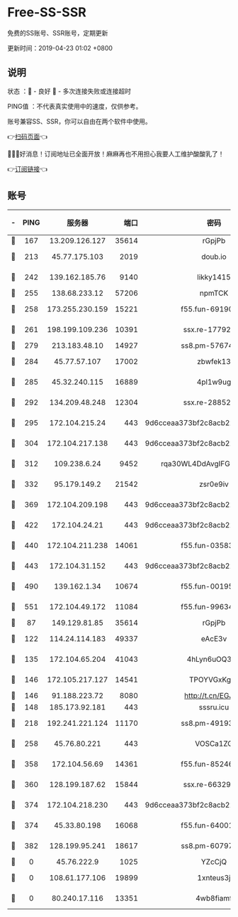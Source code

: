# Free-SS-SSR

免费的SS账号、SSR账号，定期更新

更新时间：2019-04-23 01:02 +0800

## 说明

状态     ：🙂 - 良好 🙁 - 多次连接失败或连接超时

PING值   ：不代表真实使用中的速度，仅供参考。

账号兼容SS、SSR，你可以自由在两个软件中使用。

👉[扫码页面](https://liesauer.github.io/Free-SS-SSR/)👈

🎉🎉🎉好消息！订阅地址已全面开放！麻麻再也不用担心我要人工维护酸酸乳了！

👉[订阅链接](https://www.liesauer.net/yogurt/subscribe?ACCESS_TOKEN=DAYxR3mMaZAsaqUb)👈

## 账号

|-|PING|服务器|端口|密码|加密方式|区域|
|:----:|:----:|:-----:|-----:|:----:|:----:|:----:|
|🙂|167|13.209.126.127|35614|rGpjPb|rc4-md5|KR|
|🙂|213|45.77.175.103|2019|doub.io|aes-128-ctr|SG|
|🙂|242|139.162.185.76|9140|likky1415|aes-256-cfb|DE|
|🙂|255|138.68.233.12|57206|npmTCK|rc4-md5|US|
|🙂|258|173.255.230.159|15221|f55.fun-69190393|aes-256-cfb|US|
|🙂|261|198.199.109.236|10391|ssx.re-17792971|aes-256-cfb|US|
|🙂|279|213.183.48.10|14927|ss8.pm-57674644|rc4-md5|RU|
|🙂|284|45.77.57.107|17002|zbwfek13|aes-256-cfb|GB|
|🙂|285|45.32.240.115|16889|4pl1w9ug|aes-256-cfb|AU|
|🙂|292|134.209.48.248|12304|ssx.re-28852325|aes-256-cfb|US|
|🙂|295|172.104.215.24|443|9d6cceaa373bf2c8acb22e60b6a58be6|aes-256-cfb|US|
|🙂|304|172.104.217.138|443|9d6cceaa373bf2c8acb22e60b6a58be6|aes-256-cfb|US|
|🙂|312|109.238.6.24|9452|rqa30WL4DdAvgIFG6Fs3znzTa|aes-256-cfb|FR|
|🙂|332|95.179.149.2|21542|zsr0e9iv|aes-256-cfb|NL|
|🙂|369|172.104.209.198|443|9d6cceaa373bf2c8acb22e60b6a58be6|aes-256-cfb|US|
|🙂|422|172.104.24.21|443|9d6cceaa373bf2c8acb22e60b6a58be6|aes-256-cfb|US|
|🙂|440|172.104.211.238|14061|f55.fun-03583408|aes-256-cfb|US|
|🙂|443|172.104.31.152|443|9d6cceaa373bf2c8acb22e60b6a58be6|aes-256-cfb|US|
|🙂|490|139.162.1.34|10674|f55.fun-00195102|aes-256-cfb|SG|
|🙂|551|172.104.49.172|11084|f55.fun-99634855|aes-256-cfb|SG|
|🙂|87|149.129.81.85|35614|rGpjPb|rc4-md5|HK|
|🙂|122|114.24.114.183|49337|eAcE3v|chacha20-ietf|TW|
|🙂|135|172.104.65.204|41043|4hLyn6uOQ3hU|aes-256-cfb|JP|
|🙂|146|172.105.217.127|14541|TPOYVGxKglpi|aes-256-cfb|JP|
|🙂|146|91.188.223.72|8080|http://t.cn/EGJIyrl|rc4-md5|RU|
|🙂|148|185.173.92.181|443|sssru.icu|rc4-md5|RU|
|🙂|218|192.241.221.124|11170|ss8.pm-49193662|aes-256-cfb|US|
|🙂|258|45.76.80.221|443|VOSCa1ZG|aes-256-cfb|DE|
|🙂|358|172.104.56.69|14361|f55.fun-85246360|aes-256-cfb|SG|
|🙂|360|128.199.187.62|15844|ssx.re-66329792|aes-256-cfb|SG|
|🙂|374|172.104.218.230|443|9d6cceaa373bf2c8acb22e60b6a58be6|aes-256-cfb|US|
|🙁|374|45.33.80.198|16068|f55.fun-64001749|aes-256-cfb|US|
|🙁|382|128.199.95.241|18617|ss8.pm-60797363|aes-256-cfb|SG|
|🙁|0|45.76.222.9|1025|YZcCjQ|rc4-md5|JP|
|🙁|0|108.61.177.106|19899|1xnteus3j|aes-256-cfb|FR|
|🙁|0|80.240.17.116|13351|4wb8fiamf|aes-256-cfb|DE|
